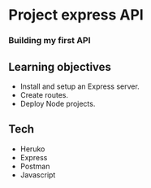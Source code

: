 # Project express API

### Building my first API

## Learning objectives

- Install and setup an Express server.
- Create routes.
- Deploy Node projects.

## Tech

- Heruko
- Express
- Postman
- Javascript
